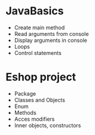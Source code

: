 # JavaBasics
- Create main method
- Read arguments from console
- Display arguments in console
- Loops
- Control statements

# Eshop project
- Package
- Classes and Objects
- Enum
- Methods
- Acces modifiers
- Inner objects, constructors



